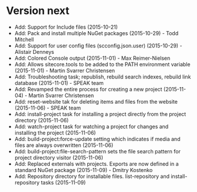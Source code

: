 Version next
============
* Add: Support for Include files (2015-10-21)
* Add: Pack and install multiple NuGet packages (2015-10-29) - Todd Mitchell
* Add: Support for user config files (scconfig.json.user) (2015-10-29) - Alistair Denneys
* Add: Colored Console output (2015-11-01) - Max Reimer-Nielsen
* Add: Allows sitecore.tools to be added to the PATH environment variable (2015-11-01) - Martin Svarrer Christensen
* Add: Troubleshooting task; republish, rebuild search indexes, rebuild link database (2015-11-01) - SPEAK team
* Add: Revamped the entire process for creating a new project (2015-11-04) - Martin Svarrer Christensen
* Add: reset-website tak for deleting items and files from the website (2015-11-06) - SPEAK team
* Add: install-project task for installing a project directly from the project directory (2015-11-06)
* Add: watch-project task for watching a project for changes and installing the project (2015-11-06)
* Add: build-project:force-update setting which indicates if media and files are always overwritten (2015-11-06)
* Add: build-project:file-search-pattern sets the file search pattern for project directory visitor (2015-11-06)
* Add: Replaced externals with projects. Exports are now defined in a standard NuGet package (2015-11-09) - Dmitry Kostenko
* Add: Repository directory for installable files. list-repository and install-repository tasks (2015-11-09)